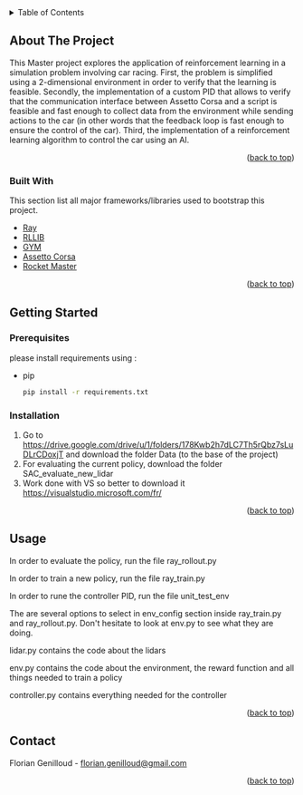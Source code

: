 <div id="top"></div>


<!-- TABLE OF CONTENTS -->
<details>
  <summary>Table of Contents</summary>
  <ol>
    <li>
      <a href="#about-the-project">About The Project</a>
      <ul>
        <li><a href="#built-with">Built With</a></li>
      </ul>
    </li>
    <li>
      <a href="#getting-started">Getting Started</a>
      <ul>
        <li><a href="#prerequisites">Prerequisites</a></li>
        <li><a href="#installation">Installation</a></li>
      </ul>
    </li>
    <li><a href="#usage">Usage</a></li>
    <li><a href="#contact">Contact</a></li>
  </ol>
</details>



<!-- ABOUT THE PROJECT -->
## About The Project

This Master project explores the application of reinforcement learning in a simulation problem involving car racing.  First, the problem is simplified using a 2-dimensional environment in order to verify that the learning is feasible. Secondly, the implementation of a custom PID that allows to verify that the communication interface between Assetto Corsa and a script is feasible and fast enough to collect data from the environment while sending actions to the car (in other words that the feedback loop is fast enough to ensure the control of the car). Third, the implementation of a reinforcement learning algorithm to control the car using an AI.

<p align="right">(<a href="#top">back to top</a>)</p>



### Built With

This section list all major frameworks/libraries used to bootstrap this project.

* [Ray](https://docs.ray.io/en/latest/#)
* [RLLIB](https://docs.ray.io/en/latest/rllib/index.html)
* [GYM](https://gym.openai.com/)
* [Assetto Corsa](https://www.instant-gaming.com/fr/1263-acheter-jeu-steam-assetto-corsa/)
* [Rocket Master](https://github.com/danuo/rocket-meister)

<p align="right">(<a href="#top">back to top</a>)</p>



<!-- GETTING STARTED -->
## Getting Started

### Prerequisites

please install requirements using :
* pip
  ```sh
  pip install -r requirements.txt
  ```

### Installation

1. Go to https://drive.google.com/drive/u/1/folders/178Kwb2h7dLC7Th5rQbz7sLuDLrCDoxjT and download the folder Data (to the base of the project)
2. For evaluating the current policy, download the folder SAC_evaluate_new_lidar
3. Work done with VS so better to download it https://visualstudio.microsoft.com/fr/

<p align="right">(<a href="#top">back to top</a>)</p>



<!-- USAGE EXAMPLES -->
## Usage
In order to evaluate the policy, run the file ray_rollout.py

In order to train a new policy, run the file ray_train.py

In order to rune the controller PID, run the file unit_test_env

The are several options to select in env_config section inside ray_train.py and ray_rollout.py. Don't hesitate to look at env.py to see what they are doing.

lidar.py contains the code about the lidars

env.py contains the code about the environment, the reward function and all things needed to train a policy

controller.py contains everything needed for the controller

<p align="right">(<a href="#top">back to top</a>)</p>




<!-- CONTACT -->
## Contact

Florian Genilloud - florian.genilloud@gmail.com


<p align="right">(<a href="#top">back to top</a>)</p>



<!-- MARKDOWN LINKS & IMAGES -->
<!-- https://www.markdownguide.org/basic-syntax/#reference-style-links -->
[contributors-shield]: https://img.shields.io/github/contributors/othneildrew/Best-README-Template.svg?style=for-the-badge
[contributors-url]: https://github.com/othneildrew/Best-README-Template/graphs/contributors
[forks-shield]: https://img.shields.io/github/forks/othneildrew/Best-README-Template.svg?style=for-the-badge
[forks-url]: https://github.com/othneildrew/Best-README-Template/network/members
[stars-shield]: https://img.shields.io/github/stars/othneildrew/Best-README-Template.svg?style=for-the-badge
[stars-url]: https://github.com/othneildrew/Best-README-Template/stargazers
[issues-shield]: https://img.shields.io/github/issues/othneildrew/Best-README-Template.svg?style=for-the-badge
[issues-url]: https://github.com/othneildrew/Best-README-Template/issues
[license-shield]: https://img.shields.io/github/license/othneildrew/Best-README-Template.svg?style=for-the-badge
[license-url]: https://github.com/othneildrew/Best-README-Template/blob/master/LICENSE.txt
[linkedin-shield]: https://img.shields.io/badge/-LinkedIn-black.svg?style=for-the-badge&logo=linkedin&colorB=555
[linkedin-url]: https://linkedin.com/in/othneildrew
[product-screenshot]: images/screenshot.png
